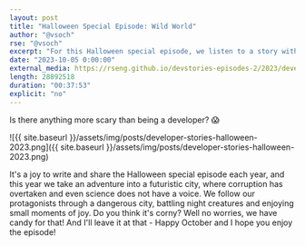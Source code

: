 ```yaml
---
layout: post
title: "Halloween Special Episode: Wild World"
author: "@vsoch"
rse: "@vsoch"
excerpt: "For this Halloween special episode, we listen to a story with turns and twists, and give pause to the eerie passing of time, and love."
date: "2023-10-05 0:00:00"
external_media: https://rseng.github.io/devstories-episodes-2/2023/developer-stories-wild-world-episode-90.mp3
length: 28892518
duration: "00:37:53"
explicit: "no"
---
```


Is there anything more scary than being a developer? 😱️

![{{ site.baseurl }}/assets/img/posts/developer-stories-halloween-2023.png]({{ site.baseurl }}/assets/img/posts/developer-stories-halloween-2023.png)

It's a joy to write and share the Halloween special episode each year, and this year we take an adventure into a futuristic city, where corruption has overtaken and even science does not have a voice. We follow our protagonists through a dangerous city, battling night creatures and enjoying small moments of joy. Do you think it's corny? Well no worries, we have candy for that! And I'll leave it at that - Happy October and I hope you enjoy the episode!
